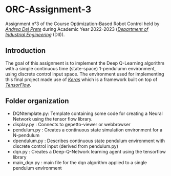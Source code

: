 # ORC-Assignment-3
Assignment n°3 of the Course Optimization-Based Robot Control held by [_Andrea Del Prete_](https://andreadelprete.github.io/) during Academic Year 2022-2023 ([_Department of Industrial Engineering_](https://www.dii.unitn.it/) (DII)).

## Introduction

The goal of this assignment is to implement the Deep Q-Learning algorithm with a simple continuous time (state-space) 1-pendulumn environment, using discrete control input space. The environment used for implementing this final project made use of [_Keras_](https://keras.io/) which is a framework built on top of [_TensorFlow_](https://www.tensorflow.org/).

## Folder organization
* DQNtemplate.py: Template containing some code for creating a Neural Network using the tensor flow library.
* display.py    : Connects to gepetto-viewer or webbrowser
* pendulum.py   : Creates a continuous state simulation environment for a N-pendulum
* dpendulum.py  : Describes continuous state pendulum environment with discrete control input (derived from pendulum.py)
* dqn.py        : Creates a Deep-Q-Network learning agent using the tensorflow library
* main_dqn.py   : main file for the dqn algorithm applied to a single pendulum environment
